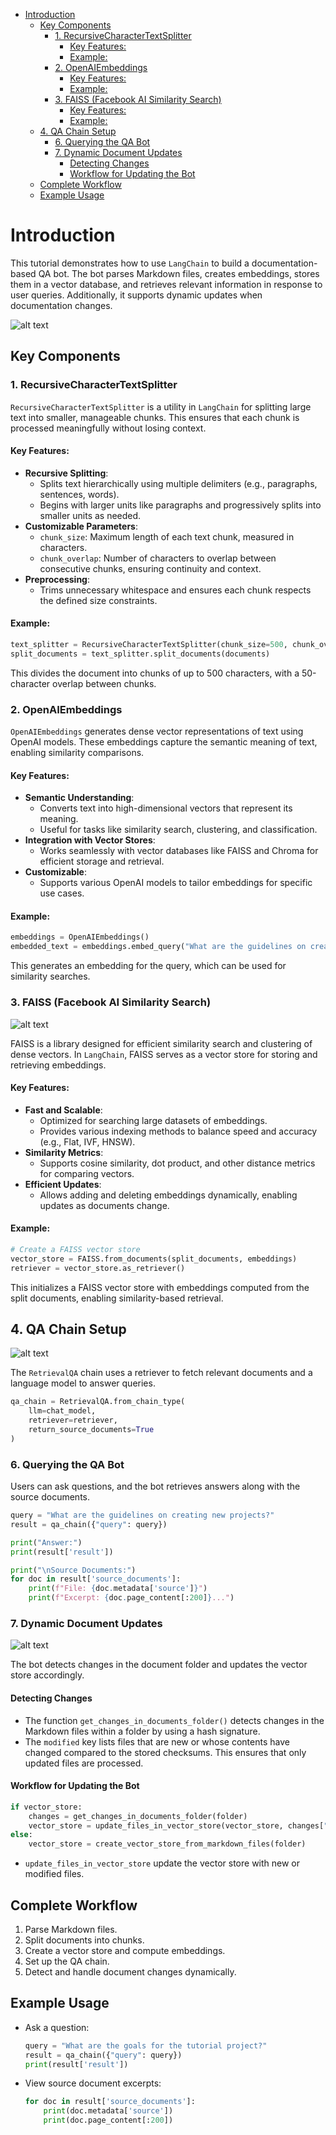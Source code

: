<!-- toc -->

- [Introduction](#introduction)
  * [Key Components](#key-components)
    + [1. RecursiveCharacterTextSplitter](#1-recursivecharactertextsplitter)
      - [Key Features:](#key-features)
      - [Example:](#example)
    + [2. OpenAIEmbeddings](#2-openaiembeddings)
      - [Key Features:](#key-features-1)
      - [Example:](#example-1)
    + [3. FAISS (Facebook AI Similarity Search)](#3-faiss-facebook-ai-similarity-search)
      - [Key Features:](#key-features-2)
      - [Example:](#example-2)
  * [4. QA Chain Setup](#4-qa-chain-setup)
    + [6. Querying the QA Bot](#6-querying-the-qa-bot)
    + [7. Dynamic Document Updates](#7-dynamic-document-updates)
      - [Detecting Changes](#detecting-changes)
      - [Workflow for Updating the Bot](#workflow-for-updating-the-bot)
  * [Complete Workflow](#complete-workflow)
  * [Example Usage](#example-usage)

<!-- tocstop -->

# Introduction

This tutorial demonstrates how to use `LangChain` to build a documentation-based
QA bot. The bot parses Markdown files, creates embeddings, stores them in a
vector database, and retrieves relevant information in response to user queries.
Additionally, it supports dynamic updates when documentation changes.

![alt text](/figures/image-6.png)

## Key Components

### 1. RecursiveCharacterTextSplitter

`RecursiveCharacterTextSplitter` is a utility in `LangChain` for splitting large
text into smaller, manageable chunks. This ensures that each chunk is processed
meaningfully without losing context.

#### Key Features:

- **Recursive Splitting**:
  - Splits text hierarchically using multiple delimiters (e.g., paragraphs,
    sentences, words).
  - Begins with larger units like paragraphs and progressively splits into
    smaller units as needed.
- **Customizable Parameters**:
  - `chunk_size`: Maximum length of each text chunk, measured in characters.
  - `chunk_overlap`: Number of characters to overlap between consecutive chunks,
    ensuring continuity and context.
- **Preprocessing**:
  - Trims unnecessary whitespace and ensures each chunk respects the defined
    size constraints.

#### Example:

```python
text_splitter = RecursiveCharacterTextSplitter(chunk_size=500, chunk_overlap=50)
split_documents = text_splitter.split_documents(documents)
```

This divides the document into chunks of up to 500 characters, with a
50-character overlap between chunks.

### 2. OpenAIEmbeddings

`OpenAIEmbeddings` generates dense vector representations of text using OpenAI
models. These embeddings capture the semantic meaning of text, enabling
similarity comparisons.

#### Key Features:

- **Semantic Understanding**:
  - Converts text into high-dimensional vectors that represent its meaning.
  - Useful for tasks like similarity search, clustering, and classification.
- **Integration with Vector Stores**:
  - Works seamlessly with vector databases like FAISS and Chroma for efficient
    storage and retrieval.
- **Customizable**:
  - Supports various OpenAI models to tailor embeddings for specific use cases.

#### Example:

```python
embeddings = OpenAIEmbeddings()
embedded_text = embeddings.embed_query("What are the guidelines on creating new projects?")
```

This generates an embedding for the query, which can be used for similarity
searches.

### 3. FAISS (Facebook AI Similarity Search)

![alt text](/figures/image-7.png)

FAISS is a library designed for efficient similarity search and clustering of
dense vectors. In `LangChain`, FAISS serves as a vector store for storing and
retrieving embeddings.

#### Key Features:

- **Fast and Scalable**:
  - Optimized for searching large datasets of embeddings.
  - Provides various indexing methods to balance speed and accuracy (e.g., Flat,
    IVF, HNSW).
- **Similarity Metrics**:
  - Supports cosine similarity, dot product, and other distance metrics for
    comparing vectors.
- **Efficient Updates**:
  - Allows adding and deleting embeddings dynamically, enabling updates as
    documents change.

#### Example:

```python
# Create a FAISS vector store
vector_store = FAISS.from_documents(split_documents, embeddings)
retriever = vector_store.as_retriever()
```

This initializes a FAISS vector store with embeddings computed from the split
documents, enabling similarity-based retrieval.

## 4. QA Chain Setup

![alt text](/figures/image-8.png)

The `RetrievalQA` chain uses a retriever to fetch relevant documents and a
language model to answer queries.

```python
qa_chain = RetrievalQA.from_chain_type(
    llm=chat_model,
    retriever=retriever,
    return_source_documents=True
)
```

### 6. Querying the QA Bot

Users can ask questions, and the bot retrieves answers along with the source
documents.

```python
query = "What are the guidelines on creating new projects?"
result = qa_chain({"query": query})

print("Answer:")
print(result['result'])

print("\nSource Documents:")
for doc in result['source_documents']:
    print(f"File: {doc.metadata['source']}")
    print(f"Excerpt: {doc.page_content[:200]}...")
```

### 7. Dynamic Document Updates

![alt text](/figures/image-9.png)

The bot detects changes in the document folder and updates the vector store
accordingly.

#### Detecting Changes

- The function `get_changes_in_documents_folder()` detects changes in the
  Markdown files within a folder by using a hash signature.
- The `modified` key lists files that are new or whose contents have changed
  compared to the stored checksums. This ensures that only updated files are
  processed.

#### Workflow for Updating the Bot

```python
if vector_store:
    changes = get_changes_in_documents_folder(folder)
    vector_store = update_files_in_vector_store(vector_store, changes["modified"])
else:
    vector_store = create_vector_store_from_markdown_files(folder)
```

- `update_files_in_vector_store` update the vector store with new or modified
  files.

## Complete Workflow

1. Parse Markdown files.
2. Split documents into chunks.
3. Create a vector store and compute embeddings.
4. Set up the QA chain.
5. Detect and handle document changes dynamically.

## Example Usage

- Ask a question:

  ```python
  query = "What are the goals for the tutorial project?"
  result = qa_chain({"query": query})
  print(result['result'])
  ```

- View source document excerpts:
  ```python
  for doc in result['source_documents']:
      print(doc.metadata['source'])
      print(doc.page_content[:200])
  ```
